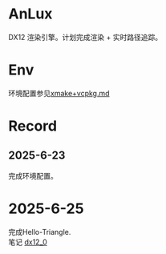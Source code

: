 # AnLux
DX12 渲染引擎。计划完成渲染 + 实时路径追踪。

# Env
环境配置参见[xmake+vcpkg.md](Docs/env/xmake+vcpkg.md)

# Record
## 2025-6-23
完成环境配置。
# 2025-6-25
完成Hello-Triangle.  
笔记 [dx12_0](Docs/tutorial/dx12_0/dx12_0.md)
